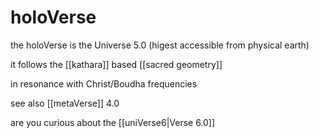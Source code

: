 # holoVerse

the holoVerse is the Universe 5.0 (higest accessible from physical earth)

 it follows the [[kathara]] based [[sacred geometry]]

 in resonance with Christ/Boudha frequencies



see also [[metaVerse]] 4.0

are you curious about the [[uniVerse6|Verse 6.0]]
